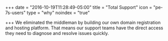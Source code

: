 +++
date = "2016-10-19T11:28:49-05:00"
title = "Total Support"
icon = "pe-7s-users"
type = "why"
noindex = "true"

+++
We eliminated the middleman by building our own domain registration and hosting platform. That means our support teams have the direct access they need to diagnose and resolve issues quickly.
<!--more-->
